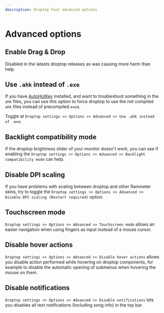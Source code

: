 ```yaml
---
description: Droptop Four advanced options
---
```


# Advanced options

## Enable Drag & Drop

Disabled in the latests droptop releases as was causing more harm than help.

## Use `.ahk` instead of `.exe`

If you have [AutoHotKey](https://www.autohotkey.com/) installed, and want to troubleshoot something in the `ahk` files, you can use this option to force droptop to use the not compiled `ahk` files instead of precompiled `exe`s.

Toggle at `Droptop settings >> Options >> Advanced >> Use .ahk instead of .exe`.

## Backlight compatibility mode

If the droptop brightness slider of your monitor doesn't work, you can see if enabling the `Droptop settings >> Options >> Advanced >> Backlight compatibility mode` can help.

## Disable DPI scaling

If you have problems with scaling between droptop and other Rainmeter skins, try to toggle the `Droptop settings >> Options >> Advanced >> Disable DPI scaling (Restart required)` option.

## Touchscreen mode

`Droptop settings >> Options >> Advanced >> Touchscreen mode` allows an easier navigation when using fingers as input instead of a mouse cursor.

## Disable hover actions

`Droptop settings >> Options >> Advanced >> Disable hover actions` allows you disable action performed while hovering on droptop components, for example to disable the automatic opening of submenus when hovering the mouse on them.

## Disable notifications

`Droptop settings >> Options >> Advanced >> Disable notifications` lets you disables all text notifications (Including song info) in the top bar.
